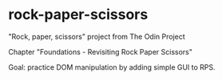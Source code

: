 # rock-paper-scissors
"Rock, paper, scissors" project from The Odin Project

Chapter "Foundations - Revisiting Rock Paper Scissors"

Goal: practice DOM manipulation by adding simple GUI to RPS.

